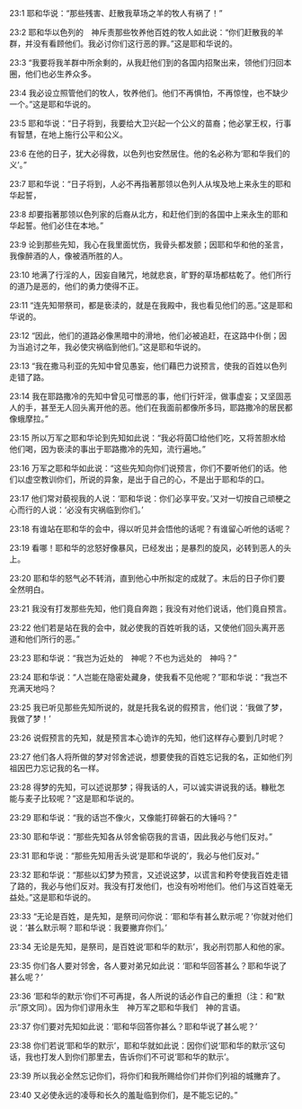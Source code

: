<a id="1"></a>23:1  耶和华说：“那些残害、赶散我草场之羊的牧人有祸了！”  

<a id="2"></a>23:2  耶和华以色列的　神斥责那些牧养他百姓的牧人如此说：“你们赶散我的羊群，并没有看顾他们。我必讨你们这行恶的罪。”这是耶和华说的。  

<a id="3"></a>23:3  “我要将我羊群中所余剩的，从我赶他们到的各国内招聚出来，领他们归回本圈，他们也必生养众多。  

<a id="4"></a>23:4  我必设立照管他们的牧人，牧养他们。他们不再惧怕，不再惊惶，也不缺少一个。”这是耶和华说的。  

<a id="5"></a>23:5  耶和华说：“日子将到，我要给大卫兴起一个公义的苗裔；他必掌王权，行事有智慧，在地上施行公平和公义。  

<a id="6"></a>23:6  在他的日子，犹大必得救，以色列也安然居住。他的名必称为‘耶和华我们的义’。”  

<a id="7"></a>23:7  耶和华说：“日子将到，人必不再指著那领以色列人从埃及地上来永生的耶和华起誓，  

<a id="8"></a>23:8  却要指著那领以色列家的后裔从北方，和赶他们到的各国中上来永生的耶和华起誓。他们必住在本地。”  

<a id="9"></a>23:9  论到那些先知，我心在我里面忧伤，我骨头都发颤；因耶和华和他的圣言，我像醉酒的人，像被酒所胜的人。  

<a id="10"></a>23:10  地满了行淫的人，因妄自赌咒，地就悲哀，旷野的草场都枯乾了。他们所行的道乃是恶的，他们的勇力使得不正。  

<a id="11"></a>23:11  “连先知带祭司，都是亵渎的，就是在我殿中，我也看见他们的恶。”这是耶和华说的。  

<a id="12"></a>23:12  “因此，他们的道路必像黑暗中的滑地，他们必被追赶，在这路中仆倒；因为当追讨之年，我必使灾祸临到他们。”这是耶和华说的。  

<a id="13"></a>23:13  “我在撒马利亚的先知中曾见愚妄，他们藉巴力说预言，使我的百姓以色列走错了路。  

<a id="14"></a>23:14  我在耶路撒冷的先知中曾见可憎恶的事，他们行奸淫，做事虚妄；又坚固恶人的手，甚至无人回头离开他的恶。他们在我面前都像所多玛，耶路撒冷的居民都像蛾摩拉。”  

<a id="15"></a>23:15  所以万军之耶和华论到先知如此说：“我必将茵□给他们吃，又将苦胆水给他们喝，因为亵渎的事出于耶路撒冷的先知，流行遍地。”  

<a id="16"></a>23:16  万军之耶和华如此说：“这些先知向你们说预言，你们不要听他们的话。他们以虚空教训你们，所说的异象，是出于自己的心，不是出于耶和华的口。  

<a id="17"></a>23:17  他们常对藐视我的人说：‘耶和华说：你们必享平安。’又对一切按自己顽梗之心而行的人说：‘必没有灾祸临到你们。’  

<a id="18"></a>23:18  有谁站在耶和华的会中，得以听见并会悟他的话呢？有谁留心听他的话呢？  

<a id="19"></a>23:19  看哪！耶和华的忿怒好像暴风，已经发出；是暴烈的旋风，必转到恶人的头上。  

<a id="20"></a>23:20  耶和华的怒气必不转消，直到他心中所拟定的成就了。末后的日子你们要全然明白。  

<a id="21"></a>23:21  我没有打发那些先知，他们竟自奔跑；我没有对他们说话，他们竟自预言。  

<a id="22"></a>23:22  他们若是站在我的会中，就必使我的百姓听我的话，又使他们回头离开恶道和他们所行的恶。”  

<a id="23"></a>23:23  耶和华说：“我岂为近处的　神呢？不也为远处的　神吗？”  

<a id="24"></a>23:24  耶和华说：“人岂能在隐密处藏身，使我看不见他呢？”耶和华说：“我岂不充满天地吗？  

<a id="25"></a>23:25  我已听见那些先知所说的，就是托我名说的假预言，他们说：‘我做了梦，我做了梦！’  

<a id="26"></a>23:26  说假预言的先知，就是预言本心诡诈的先知，他们这样存心要到几时呢？  

<a id="27"></a>23:27  他们各人将所做的梦对邻舍述说，想要使我的百姓忘记我的名，正如他们列祖因巴力忘记我的名一样。  

<a id="28"></a>23:28  得梦的先知，可以述说那梦；得我话的人，可以诚实讲说我的话。糠秕怎能与麦子比较呢？”这是耶和华说的。  

<a id="29"></a>23:29  耶和华说：“我的话岂不像火，又像能打碎磐石的大锤吗？”  

<a id="30"></a>23:30  耶和华说：“那些先知各从邻舍偷窃我的言语，因此我必与他们反对。”  

<a id="31"></a>23:31  耶和华说：“那些先知用舌头说‘是耶和华说的’，我必与他们反对。”  

<a id="32"></a>23:32  耶和华说：“那些以幻梦为预言，又述说这梦，以谎言和矜夸使我百姓走错了路的，我必与他们反对。我没有打发他们，也没有吩咐他们。他们与这百姓毫无益处。”这是耶和华说的。  

<a id="33"></a>23:33  “无论是百姓，是先知，是祭司问你说：‘耶和华有甚么默示呢？’你就对他们说：‘甚么默示啊？耶和华说：我要撇弃你们。’  

<a id="34"></a>23:34  无论是先知，是祭司，是百姓说‘耶和华的默示’，我必刑罚那人和他的家。  

<a id="35"></a>23:35  你们各人要对邻舍，各人要对弟兄如此说：‘耶和华回答甚么？耶和华说了甚么呢？’  

<a id="36"></a>23:36  ‘耶和华的默示’你们不可再提，各人所说的话必作自己的重担（注：和“默示”原文同）。因为你们谬用永生　神万军之耶和华我们　神的言语。  

<a id="37"></a>23:37  你们要对先知如此说：‘耶和华回答你甚么？耶和华说了甚么呢？’  

<a id="38"></a>23:38  你们若说‘耶和华的默示’，耶和华就如此说：因你们说‘耶和华的默示’这句话，我也打发人到你们那里去，告诉你们不可说‘耶和华的默示’。  

<a id="39"></a>23:39  所以我必全然忘记你们，将你们和我所赐给你们并你们列祖的城撇弃了。  

<a id="40"></a>23:40  又必使永远的凌辱和长久的羞耻临到你们，是不能忘记的。”  
